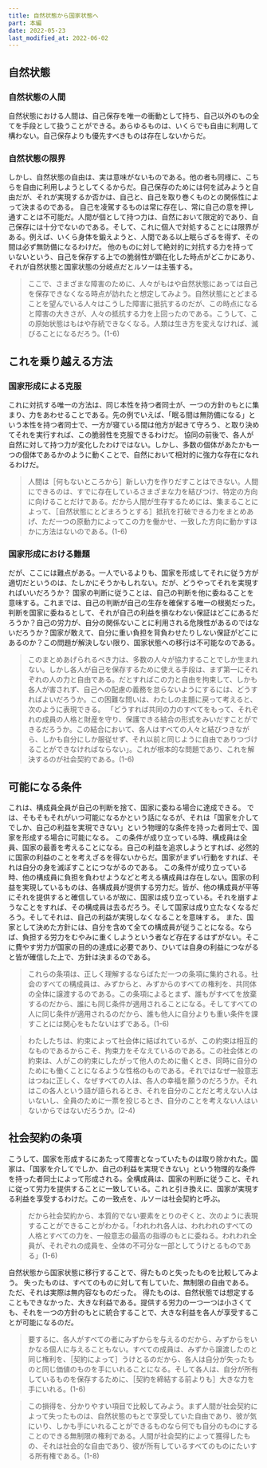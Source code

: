 ```yaml
---
title: 自然状態から国家状態へ
part: 本編
date: 2022-05-23
last_modified_at: 2022-06-02
---
```


## 自然状態

### 自然状態の人間

自然状態における人間は、自己保存を唯一の衝動として持ち、自己以外のもの全てを手段として扱うことができる。あらゆるものは、いくらでも自由に利用して構わない。自己保存よりも優先すべきものは存在しないからだ。

### 自然状態の限界

しかし、自然状態の自由は、実は意味がないものである。他の者も同様に、こちらを自由に利用しようとしてくるからだ。自己保存のためには何を試みようと自由だが、それが実現するか否かは、自己と、自己を取り巻くものとの関係性によって決まるのである。
自己を凌駕するものは常に存在し、常に自己の意を押し通すことは不可能だ。人間が個として持つ力は、自然において限定的であり、自己保存には十分でないのである。そして、これに個人で対処することには限界がある。例えば、いくら身体を鍛えようと、人間である以上眠らざるを得ず、その間は必ず無防備になるわけだ。
他のものに対して絶対的に対抗する力を持っていないという、自己を保存する上での脆弱性が顕在化した時点がどこかにあり、それが自然状態と国家状態の分岐点だとルソーは主張する。

>ここで、さまざまな障害のために、人々がもはや自然状態にあっては自己を保存できなくなる時点が訪れたと想定してみよう。自然状態にとどまることを望んでいる人々はこうした障害に抵抗するのだが、この時点になると障害の大きさが、人々の抵抗する力を上回ったのである。こうして、この原始状態はもはや存続できなくなる。人類は生き方を変えなければ、滅びることになるだろう。(1-6)

## これを乗り越える方法

### 国家形成による克服

これに対抗する唯一の方法は、同じ本性を持つ者同士が、一つの方針のもとに集まり、力をあわせることである。先の例でいえば、「眠る間は無防備になる」という本性を持つ者同士で、一方が寝ている間は他方が起きて守ろう、と取り決めてそれを実行すれば、この脆弱性を克服できるわけだ。
協同の前後で、各人が自然に対して持つ力が変化したわけではない。しかし、多数の個体があたかも一つの個体であるかのように動くことで、自然において相対的に強力な存在になれるわけだ。

>人間は［何もないところから］新しい力を作りだすことはできない。人間にできるのは、すでに存在しているさまざまな力を結びつけ、特定の方向に向けることだけである。だから人間が生存するためには、集まることによって、［自然状態にとどまろうとする］抵抗を打破できる力をまとめあげ、ただ一つの原動力によってこの力を働かせ、一致した方向に動かすほかに方法はないのである。(1-6)

### 国家形成における難題

だが、ここには難点がある。一人でいるよりも、国家を形成してそれに従う方が適切だというのは、たしかにそうかもしれない。だが、どうやってそれを実現すればいいだろうか？
国家の判断に従うことは、自己の判断を他に委ねることを意味する。これまでは、自己の判断が自己の生存を確保する唯一の根拠だった。判断を国家に委ねるとして、それが自己の利益を損なわない保証はどこにあるだろうか？自己の労力が、自分の関係ないことに利用される危険性があるのではないだろうか？国家が敢えて、自分に重い負担を背負わせたりしない保証がどこにあるのか？この問題が解決しない限り、国家状態への移行は不可能なのである。

>このまとめあげられるべき力は、多数の人々が協力することでしか生まれない。しかし各人が自己を保存するために使える手段は、まず第一にそれぞれの人の力と自由である。だとすればこの力と自由を拘束して、しかも各人が害されず、自己への配慮の義務を怠らないようにするには、どうすればよいだろうか。この困難な問いは、わたしの主題に戻って考えると、次のように表現できる。
>「どうすれば共同の力のすべてをもって、それぞれの成員の人格と財産を守り、保護できる結合の形式をみいだすことができるだろうか。この結合において、各人はすべての人々と結びつきながら、しかも自分にしか服従せず、それ以前と同じように自由でありつづけることができなければならない」。これが根本的な問題であり、これを解決するのが社会契約である。(1-6)

## 可能になる条件

これは、構成員全員が自己の判断を捨て、国家に委ねる場合に達成できる。
では、そもそもそれがいつ可能になるかという話になるが、それは「国家を介してでしか、自己の利益を実現できない」という物理的な条件を持った者同士で、国家を形成する場合に可能になる。
この条件が成り立っている時、構成員は全員、国家の最善を考えることになる。自己の利益を追求しようとすれば、必然的に国家の利益のことを考えざるを得ないからだ。国家がまずい行動をすれば、それは自分の身を滅ぼすことにつながるのである。
この条件が成り立っている時、他の構成員に負担を負わせようなどと考える構成員は存在しない。国家の利益を実現しているものは、各構成員が提供する労力だ。皆が、他の構成員が平等にそれを提供すると確信しているが故に、国家は成り立っている。それを崩すようなことをすれば、その構成員は去るだろう。そして国家は成り立たなくなるだろう。そしてそれは、自己の利益が実現しなくなることを意味する。
また、国家として決めた方針には、自分を含めて全ての構成員が従うことになる。ならば、負担する労力をむやみに重くしようという者など存在するはずがない。そこに費やす労力が国家の目的の達成に必要であり、ひいては自身の利益につながると皆が確信した上で、方針は決まるのである。

>これらの条項は、正しく理解するならばただ一つの条項に集約される。社会のすべての構成員は、みずからと、みずからのすべての権利を、共同体の全体に譲渡するのである。この条項によるとまず、誰もがすべてを放棄するのだから、誰にも同じ条件が適用されることになる。そしてすべての人に同じ条件が適用されるのだから、誰も他人に自分よりも重い条件を課すことには関心をもたないはずである。(1-6)

>わたしたちは、約束によって社会体に結ばれているが、この約束は相互的なものであるからこそ、拘束力をそなえているのである。この社会体との約束は、人がこの約束にしたがって他人のために働くとき、同時に自分のためにも働くことになるような性格のものである。それではなぜ一般意志はつねに正しく、なぜすべての人は、各人の幸福を願うのだろうか。それはこの各人という語が語られるとき、それを自分のことだと考えない人はいないし、全員のために一票を投じるとき、自分のことを考えない人はいないからではないだろうか。(2-4)

## 社会契約の条項

こうして、国家を形成するにあたって障害となっていたものは取り除かれた。国家は、「国家を介してでしか、自己の利益を実現できない」という物理的な条件を持った者同士によって形成される。全構成員は、国家の判断に従うこと、それに従って労力を提供することに一致している。これと引き換えに、国家が実現する利益を享受するわけだ。この一致点を、ルソーは社会契約と呼ぶ。

>だから社会契約から、本質的でない要素をとりのぞくと、次のように表現することができることがわかる。「われわれ各人は、われわれのすべての人格とすべての力を、一般意志の最高の指導のもとに委ねる。われわれ全員が、それぞれの成員を、全体の不可分な一部としてうけとるものである」(1-6)

自然状態から国家状態に移行することで、得たものと失ったものを比較してみよう。
失ったものは、すべてのものに対して有していた、無制限の自由である。ただ、それは実際は無内容なものだった。
得たものは、自然状態では想定することもできなかった、大きな利益である。提供する労力の一つ一つは小さくても、それを一つの方針のもとに統合することで、大きな利益を各人が享受することが可能になるのだ。

>要するに、各人がすべての者にみずからを与えるのだから、みずからをいかなる個人に与えることもない。すべての成員は、みずから譲渡したのと同じ権利を、［契約によって］うけとるのだから、各人は自分が失ったものと同じ価値のものを手にいれることになる。そして各人は、自分が所有しているものを保存するために、［契約を締結する前よりも］大きな力を手にいれる。(1-6)

>この損得を、分かりやすい項目で比較してみよう。まず人間が社会契約によって失ったものは、自然状態のもとで享受していた自由であり、彼が気にいり、しかも手にいれることができるものなら何でも自分のものにすることのできる無制限の権利である。人間が社会契約によって獲得したもの、それは社会的な自由であり、彼が所有しているすべてのものにたいする所有権である。(1-8)
